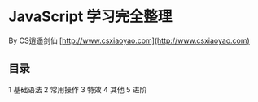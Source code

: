 # JavaScript 学习完全整理
By CS逍遥剑仙
[http://www.csxiaoyao.com](http://www.csxiaoyao.com)
## 目录
1 基础语法
2 常用操作
3 特效
4 其他
5 进阶